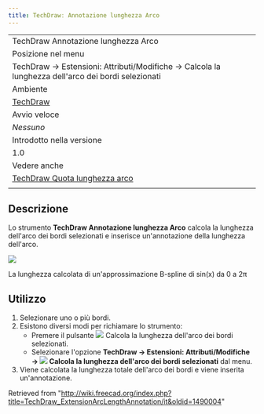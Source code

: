 ```yaml
---
title: TechDrawː Annotazione lunghezza Arco
---
```

|  |
| --- |
| TechDraw Annotazione lunghezza Arco |
| Posizione nel menu |
| TechDraw → Estensioni: Attributi/Modifiche → Calcola la lunghezza dell'arco dei bordi selezionati |
| Ambiente |
| [TechDraw](/TechDraw_Workbench "TechDraw Workbench") |
| Avvio veloce |
| *Nessuno* |
| Introdotto nella versione |
| 1.0 |
| Vedere anche |
| [TechDraw Quota lunghezza arco](/TechDraw_ExtensionCreateLengthArc/it "TechDraw ExtensionCreateLengthArc/it") |
|  |

## Descrizione

Lo strumento **TechDraw Annotazione lunghezza Arco** calcola la lunghezza dell'arco dei bordi selezionati e inserisce un'annotazione della lunghezza dell'arco.

![](/images/TechDraw_ExtensionArcLengthAnnotationExample.png)

La lunghezza calcolata di un'approssimazione B-spline di sin(x) da 0 a 2π

## Utilizzo

1. Selezionare uno o più bordi.
2. Esistono diversi modi per richiamare lo strumento:
   * Premere il pulsante ![](/images/TechDraw_ExtensionArcLengthAnnotation.svg) Calcola la lunghezza dell'arco dei bordi selezionati.
   * Selezionare l'opzione **TechDraw → Estensioni: Attributi/Modifiche → ![](/images/TechDraw_ExtensionArcLengthAnnotation.svg) Calcola la lunghezza dell'arco dei bordi selezionati** dal menu.
3. Viene calcolata la lunghezza totale dell'arco dei bordi e viene inserita un'annotazione.

Retrieved from "<http://wiki.freecad.org/index.php?title=TechDraw_ExtensionArcLengthAnnotation/it&oldid=1490004>"